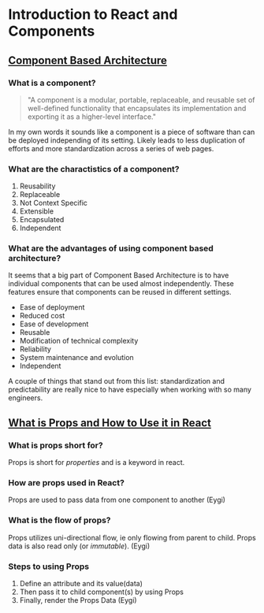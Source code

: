 # Introduction to React and Components

## [Component Based Architecture](https://www.tutorialspoint.com/software_architecture_design/component_based_architecture.htm)

### What is a component?

> "A component is a modular, portable, replaceable, and reusable set of well-defined functionality that encapsulates its implementation and exporting it as a higher-level interface."

In my own words it sounds like a component is a piece of software than can be deployed independing of its setting. Likely leads to less duplication of efforts and more standardization across a series of web pages.

### What are the charactistics of a component?

1. Reusability
2. Replaceable
3. Not Context Specific
4. Extensible
5. Encapsulated
6. Independent

### What are the advantages of using component based architecture?

It seems that a big part of Component Based Architecture is to have individual components that can be used almost independently. These features ensure that components can be reused in different settings.

- Ease of deployment
- Reduced cost
- Ease of development
- Reusable
- Modification of technical complexity
- Reliability
- System maintenance and evolution
- Independent

A couple of things that stand out from this list: standardization and predictability are really nice to have especially when working with so many engineers.

## [What is Props and How to Use it in React](https://itnext.io/what-is-props-and-how-to-use-it-in-react-da307f500da0)

### What is props short for?

Props is short for *properties* and is a keyword in react.

### How are props used in React?

Props are used to pass data from one component to another (Eygi)

### What is the flow of props?

Props utilizes uni-directional flow, ie only flowing from parent to child.
Props data is also read only (or *immutable*). (Eygi)

### Steps to using Props

1. Define an attribute and its value(data)
2. Then pass it to child component(s) by using Props
3. Finally, render the Props Data (Eygi)
